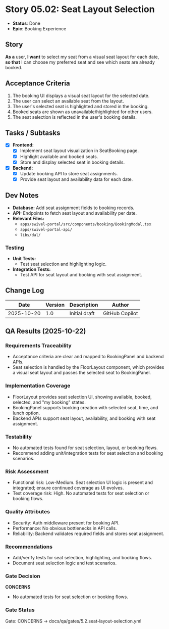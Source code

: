 # Story 05.02: Seat Layout Selection

- **Status**: Done
- **Epic**: Booking Experience

## Story

**As a** user,
**I want** to select my seat from a visual seat layout for each date,
**so that** I can choose my preferred seat and see which seats are already booked.

## Acceptance Criteria

1. The booking UI displays a visual seat layout for the selected date.
2. The user can select an available seat from the layout.
3. The user's selected seat is highlighted and stored in the booking.
4. Booked seats are shown as unavailable/highlighted for other users.
5. The seat selection is reflected in the user's booking details.

## Tasks / Subtasks

- [x] **Frontend:**
  - [x] Implement seat layout visualization in SeatBooking page.
  - [x] Highlight available and booked seats.
  - [x] Store and display selected seat in booking details.
- [x] **Backend:**
  - [x] Update booking API to store seat assignments.
  - [x] Provide seat layout and availability data for each date.

## Dev Notes

- **Database:** Add seat assignment fields to booking records.
- **API:** Endpoints to fetch seat layout and availability per date.
- **Relevant Files:**
  - `apps/swivel-portal/src/components/booking/BookingModal.tsx`
  - `apps/swivel-portal-api/`
  - `libs/dal/`

### Testing

- **Unit Tests:**
  - Test seat selection and highlighting logic.
- **Integration Tests:**
  - Test API for seat layout and booking with seat assignment.

## Change Log

| Date       | Version | Description   | Author         |
| ---------- | ------- | ------------- | -------------- |
| 2025-10-20 | 1.0     | Initial draft | GitHub Copilot |

## QA Results (2025-10-22)

### Requirements Traceability

- Acceptance criteria are clear and mapped to BookingPanel and backend APIs.
- Seat selection is handled by the FloorLayout component, which provides a visual seat layout and passes the selected seat to BookingPanel.

### Implementation Coverage

- FloorLayout provides seat selection UI, showing available, booked, selected, and "my booking" states.
- BookingPanel supports booking creation with selected seat, time, and lunch option.
- Backend APIs support seat layout, availability, and booking with seat assignment.

### Testability

- No automated tests found for seat selection, layout, or booking flows.
- Recommend adding unit/integration tests for seat selection and booking scenarios.

### Risk Assessment

- Functional risk: Low-Medium. Seat selection UI logic is present and integrated; ensure continued coverage as UI evolves.
- Test coverage risk: High. No automated tests for seat selection or booking flows.

### Quality Attributes

- Security: Auth middleware present for booking API.
- Performance: No obvious bottlenecks in API calls.
- Reliability: Backend validates required fields and stores seat assignment.

### Recommendations

- Add/verify tests for seat selection, highlighting, and booking flows.
- Document seat selection logic and test scenarios.

### Gate Decision

**CONCERNS**

- No automated tests for seat selection or booking flows.

### Gate Status

Gate: CONCERNS → docs/qa/gates/5.2.seat-layout-selection.yml
